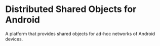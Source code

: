 Distributed Shared Objects for Android
======================================
A platform that provides shared objects for ad-hoc networks of Android devices.
